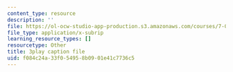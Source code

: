 ```yaml
---
content_type: resource
description: ''
file: https://ol-ocw-studio-app-production.s3.amazonaws.com/courses/7-01sc-fundamentals-of-biology-fall-2011/f084c24a33f054958b0901e41c7736c5_LvLbaVW84nE.vtt
file_type: application/x-subrip
learning_resource_types: []
resourcetype: Other
title: 3play caption file
uid: f084c24a-33f0-5495-8b09-01e41c7736c5
---
```

